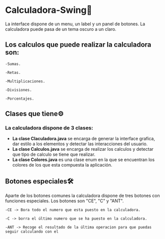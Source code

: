 # Calculadora-Swing🚀
La interface dispone de un menu, un label y un panel de botones.
La calculadora puede pasa de un tema oscuro a un claro.
## Los calculos que puede realizar la calculadora son:
```
-Sumas.
```
```
-Retas.
```
```
-Multiplicaciones.
```
```
-Divisiones.
```
```
-Porcentajes.
```
## Clases que tiene⚙️
### La calculadora dispone de 3 clases:

* **La clase Claculadora.java** se encarga de generar la interface grafica, dar estilo a los elementos y detectar las interacciones del usuario.
* **La clase Calculos.java** se encarga de realizar los calculos y detectar que tipo de calculo se tiene que realizar.
* **La clase Colores.java** es una clase enum en la que se encuentran los colores de los que esta compuesta la aplicación.

## Botones especiales🛠️
Aparte de los botones comunes la calculadora dispone de tres botones con funciones especiales.
Los botones son "CE", "C" y "ANT".
```
-CE -> Bora todo el numero que esta puesto en la calculadora.
```
```
-C -> borra el último numero que se ha puesto en la calculadora.
```
```
-ANT -> Recoge el resultado de la última operacion para que puedas seguir calculando con el
```
